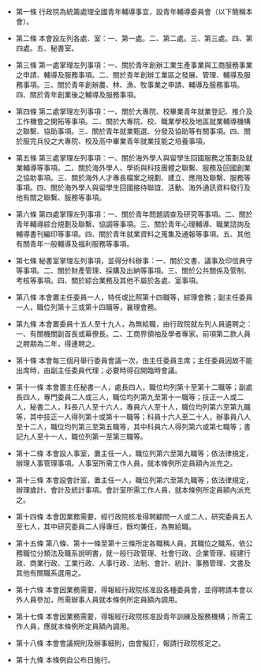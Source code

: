 * 第一條 行政院為統籌處理全國青年輔導事宜，設青年輔導委員會（以下簡稱本會）。

* 第二條 本會設左列各處、室：一、第一處。二、第二處。三、第三處。四、第四處。五、秘書室。

* 第三條 第一處掌理左列事項：一、關於青年創辦工業生產事業與工商服務事業之申請、輔導及服務事項。二、關於青年創辦工業區之發展、管理、輔導及服務事項。三、關於青年創辦農、林、漁、牧事業之申請、輔導及服務事項。四、關於青年創業後之輔導及服務事項。

* 第四條 第二處掌理左列事項：一、關於大專院、校畢業青年就業登記、推介及工作機會之開拓等事項。二、關於大專院、校、職業學校及地區就業輔導機構之聯繫、協助事項。三、關於青年就業甄選、分發及協助等有關事項。四、關於服完兵役之大專院、校及高中畢業青年就業技能之培養事項。

* 第五條 第三處掌理左列事項：一、關於海外學人與留學生回國服務之策劃及就業輔導等事項。二、關於海外學人、學術與科技團體之聯繫、服務及回國創業之協助事項。三、關於海外人才專長檔案之規劃、建立、應用及聯繫、服務等事項。四、關於海外學人與留學生回國接待聯誼、活動、海外通訊資料發行及他有關之聯繫、服務等事項。

* 第六條 第四處掌理左列事項：一、關於青年問題調查及研究等事項。二、關於青年輔導綜合規劃及聯繫、協調等事項。三、關於青年心理輔導、職業諮詢及輔導書刊編印等事項。四、關於青年就業資料之蒐集及通報等事項。五、其他有關青年一般輔導及福利服務等事項。

* 第七條 秘書室掌理左列事項，並得分科辦事：一、關於文書、議事及印信典守等事項。二、關於財產管理、採購及出納等事項。三、關於公共關係及管制、考核等事項。四、關於綜合業務及其他不屬於各處、室事項。

* 第八條 本會置主任委員一人，特任或比照第十四職等，綜理會務；副主任委員一人，職位列第十三或第十四職等，襄理會務。

* 第九條 本會置委員十五人至十九人，為無給職，由行政院就左列人員遴聘之：一、有關機關副首長或幕僚長。二、工商界領袖及學者專家。前項第二款人員之聘期為二年，得連聘之。

* 第十條 本會每三個月舉行委員會議一次，由主任委員主席；主任委員因故不能出席時，由副主任委員代理；必要時得召開臨時會議。

* 第十一條 本會置主任秘書一人，處長四人，職位均列第十至第十二職等；副處長四人，專門委員二人或三人，職位均列第九至第十一職等；技正一人或二人，秘書二人，科長八人至十六人，專員六人至十人，職位均列第六至第九職等，其中技正一人得列第十或第十一職等；科員十六人至二十人，辦事員八人至十二人，職位均列第三至第五職等，其中科員六人得列第六或第七職等；書記九人至十一人，職位列第一至第三職等。

* 第十二條 本會設人事室，置主任一人，職位列第六至第九職等；依法律規定，辦理人事管理事項。人事室所需工作人員，就本條例所定員額內派充之。

* 第十三條 本會設會計室，置主任一人，職位列第六至第九職等；依法律規定，辦理歲計、會計及統計事項。會計室所需工作人員，就本條例所定員額內派充之。

* 第十四條 本會因業務需要，經行政院核准得聘顧問一人或二人，研究委員五人至七人，其中研究委員二人得專任，餘均兼任，為無給職。

* 第十五條 第八條、第十一條至第十三條所定各職稱人員，其職位之職系，依公務職位分類法及職系說明書，就一般行政管理、社會行政、企業管理、經建行政、商業行政、工業行政、人事行政、法制、會計、統計、事務管理、文書及其他有關職系選用之。

* 第十六條 本會因業務需要，得報經行政院核准設各種委員會，並得聘請本會以外人員參加，所需辦事人員就本條例所定員額內調用。

* 第十七條 本會因業務需要，得報經行政院核准設青年訓練及服務機構；所需工作人員，應就本條例所定員額內調用。

* 第十八條 本會會議規則及辦事細則，由會擬訂，報請行政院核定之。

* 第十九條 本條例自公布日施行。

